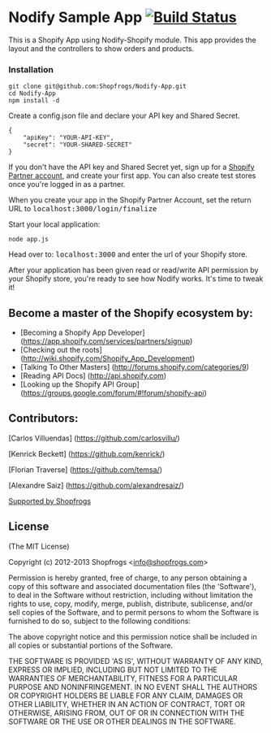 Nodify Sample App [![Build Status](https://secure.travis-ci.org/Shopfrogs/Nodify-App.png?branch=master)](http://travis-ci.org/Shopfrogs/Nodify-App)
======================

This is a Shopify App using Nodify-Shopify module. This app provides the layout and the controllers to show orders and products.

### Installation

    git clone git@github.com:Shopfrogs/Nodify-App.git
    cd Nodify-App
    npm install -d
    
   
Create a config.json file and declare your API key and Shared Secret. 
	
	{
		"apiKey": "YOUR-API-KEY",
		"secret": "YOUR-SHARED-SECRET"
	}

If you don't have the API key and Shared Secret yet, sign up for a [Shopify Partner account](https://app.shopify.com/services/partners/signup/), and create your first app. You can also create test stores
once you're logged in as a partner.

When you create your app in the Shopify Partner Account, set the return URL to
<tt>localhost:3000/login/finalize</tt>

Start your local application: 

    node app.js

Head over to: <tt>localhost:3000</tt> and enter the url of your Shopify store.

After your application has been given read or read/write API permission by your Shopify store, you're ready to see how Nodify works. It's time to tweak it!

## Become a master of the Shopify ecosystem by: 

* [Becoming a Shopify App Developer] (https://app.shopify.com/services/partners/signup)
* [Checking out the roots] (http://wiki.shopify.com/Shopify_App_Development) 
* [Talking To Other Masters] (http://forums.shopify.com/categories/9) 
* [Reading API Docs] (http://api.shopify.com) 
* [Looking up the Shopify API Group] (https://groups.google.com/forum/#!forum/shopify-api) 


## Contributors:
[Carlos Villuendas] (https://github.com/carlosvillu/)

[Kenrick Beckett] (https://github.com/kenrick/)

[Florian Traverse] (https://github.com/temsa/)

[Alexandre Saiz] (https://github.com/alexandresaiz/)

[Supported by Shopfrogs](http://www.shopfrogs.com/shopify/)


## License 

(The MIT License)

Copyright (c) 2012-2013 Shopfrogs &lt;info@shopfrogs.com&gt;

Permission is hereby granted, free of charge, to any person obtaining
a copy of this software and associated documentation files (the
'Software'), to deal in the Software without restriction, including
without limitation the rights to use, copy, modify, merge, publish,
distribute, sublicense, and/or sell copies of the Software, and to
permit persons to whom the Software is furnished to do so, subject to
the following conditions:

The above copyright notice and this permission notice shall be
included in all copies or substantial portions of the Software.

THE SOFTWARE IS PROVIDED 'AS IS', WITHOUT WARRANTY OF ANY KIND,
EXPRESS OR IMPLIED, INCLUDING BUT NOT LIMITED TO THE WARRANTIES OF
MERCHANTABILITY, FITNESS FOR A PARTICULAR PURPOSE AND NONINFRINGEMENT.
IN NO EVENT SHALL THE AUTHORS OR COPYRIGHT HOLDERS BE LIABLE FOR ANY
CLAIM, DAMAGES OR OTHER LIABILITY, WHETHER IN AN ACTION OF CONTRACT,
TORT OR OTHERWISE, ARISING FROM, OUT OF OR IN CONNECTION WITH THE
SOFTWARE OR THE USE OR OTHER DEALINGS IN THE SOFTWARE.
